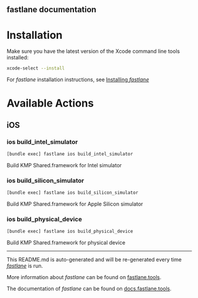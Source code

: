 fastlane documentation
----

# Installation

Make sure you have the latest version of the Xcode command line tools installed:

```sh
xcode-select --install
```

For _fastlane_ installation instructions, see [Installing _fastlane_](https://docs.fastlane.tools/#installing-fastlane)

# Available Actions

## iOS

### ios build_intel_simulator

```sh
[bundle exec] fastlane ios build_intel_simulator
```

Build KMP Shared.framework for Intel simulator

### ios build_silicon_simulator

```sh
[bundle exec] fastlane ios build_silicon_simulator
```

Build KMP Shared.framework for Apple Silicon simulator

### ios build_physical_device

```sh
[bundle exec] fastlane ios build_physical_device
```

Build KMP Shared.framework for physical device

----

This README.md is auto-generated and will be re-generated every time [_fastlane_](https://fastlane.tools) is run.

More information about _fastlane_ can be found on [fastlane.tools](https://fastlane.tools).

The documentation of _fastlane_ can be found on [docs.fastlane.tools](https://docs.fastlane.tools).

